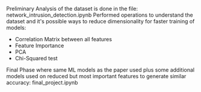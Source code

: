 Preliminary Analysis of the dataset is done in the file: network_intrusion_detection.ipynb
Performed operations to understand the dataset and it's possible ways to reduce dimensionality for faster training of models:
  - Correlation Matrix between all features
  - Feature Importance
  - PCA
  - Chi-Squared test

Final Phase where same ML models as the paper used plus some additional models used on reduced but most important features to generate similar accuracy: final_project.ipynb

